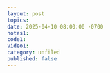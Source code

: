```yaml
---
layout: post
topics: 
date: 2025-04-10 08:00:00 -0700
notes1: 
code1: 
video1: 
category: unfiled
published: false
---
```

